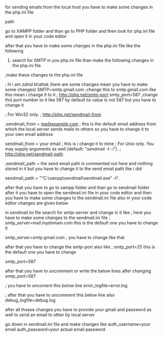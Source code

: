 for sending emails from the local host you have to make some changes in the php.ini file

path

go to XAMPP folder and than go to PHP folder and then look for php.ini file and open it in your code editor

after that you have to make some changes in the php.ini file like the following

1. search for SMTP in you php.ini file than make the following changes in the php.ini file

;make these changes to the php.ini file

; hi i am zahid khattak (here are some changes mean you have to make some changes)
SMTP=smtp.gmail.com ;change this to smtp.gmail.com like this mean i change it to it
; http://php.net/smtp-port
smtp_port=587 ;change this port number to it like 587 by default its value is not 587 but you have to change it

; For Win32 only.
; http://php.net/sendmail-from

;sendmail_from = me@example.com ; this is the default email address from which the local server sends mails to others so you have to change it to your own email address

sendmail_from = your email ; this is i change it to mine
; For Unix only. You may supply arguments as well (default: "sendmail -t -i").
; http://php.net/sendmail-path

;sendmail_path = the send email path is commented out here and nothing stored in it but you have to change it to the send email path like i did

sendmail_path = "\"C:\xampp\sendmail\sendmail.exe\" -t".

after that you have to go to xampp folder and than go to sendmail folder after it you have to open the sendmail.ini file in your code editor and then you have to make some changes to the sendmail.ini file also in your code editor changes are given below

in sendmail.ini file search for smtp-server and change in it like
; here you have to make some changes to the sendmail.ini file
; smtp_server=mail.mydomain.com this is the default one you have to change it

smtp_server=smtp.gmail.com ; you have to change like that

after that you have to change the smtp-port also like
; smtp_port=25 this is the default one you have to change

smtp_port=587

after that you have to uncomment or write the below lines after changing smtp_port=587

; you have to uncoment this below line
error_logfile=error.log

; after that you have to uncomment this below line also
debug_logfile=debug.log

after all thsese changes you have to provide your gmail and password as well to send an email to other by local server

go down in sendmail.ini file and make changes like
auth_username=your email
auth_password=your actual email password
